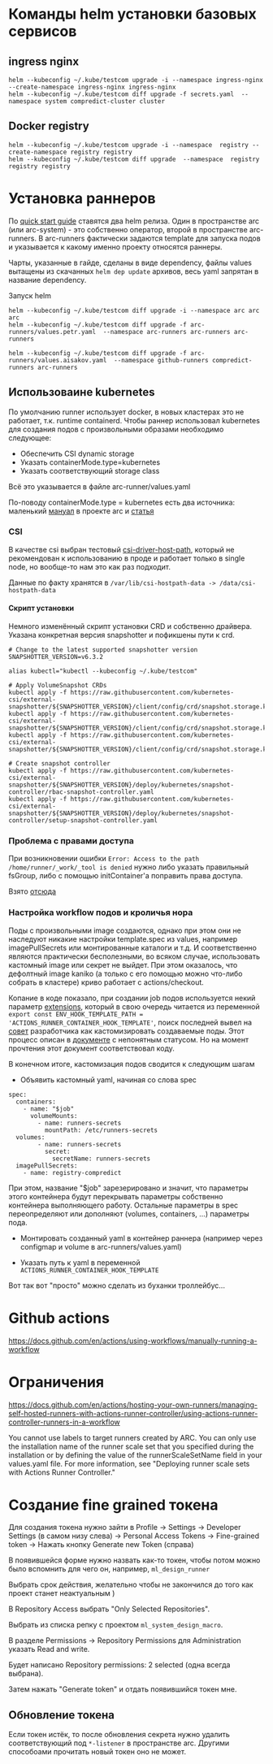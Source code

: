 
# Команды helm установки базовых сервисов

## ingress nginx
```
helm --kubeconfig ~/.kube/testcom upgrade -i --namespace ingress-nginx --create-namespace ingress-nginx ingress-nginx
helm --kubeconfig ~/.kube/testcom diff upgrade -f secrets.yaml  --namespace system compredict-cluster cluster
```

## Docker registry
```
helm --kubeconfig ~/.kube/testcom upgrade -i --namespace  registry --create-namespace registry registry
helm --kubeconfig ~/.kube/testcom diff upgrade  --namespace  registry  registry registry
```

# Установка раннеров


По [quick start guide](https://docs.github.com/en/actions/hosting-your-own-runners/managing-self-hosted-runners-with-actions-runner-controller/quickstart-for-actions-runner-controller) ставятся два helm релиза. Один в пространстве arc (или arc-system) - это собственно оператор, второй в пространстве arc-runners. В arc-runners фактически задаются template для запуска подов и указывается к какому именно проекту относятся раннеры.

Чарты, указанные в гайде, сделаны в виде dependency, файлы values вытащены из скачанных `helm dep update` архивов, весь yaml запрятан в название dependency.

Запуск helm

```
helm --kubeconfig ~/.kube/testcom diff upgrade -i --namespace arc arc arc
helm --kubeconfig ~/.kube/testcom diff upgrade -f arc-runners/values.petr.yaml  --namespace arc-runners arc-runners arc-runners

helm --kubeconfig ~/.kube/testcom diff upgrade -f arc-runners/values.aisakov.yaml  --namespace github-runners compredict-runners arc-runners
```

## Использоваине kubernetes

По умолчанию runner использует docker, в новых кластерах это не работает, т.к. runtime containerd. Чтобы раннер использовал kubernetes для создания подов с произвольными образами необходимо следующее:

* Обеспечить CSI dynamic storage
* Указать containerMode.type=kubernetes
* Указать соответствующий storage class

Всё это указывается в файле arc-runner/values.yaml

По-поводу containerMode.type = kubernetes есть два источника: маленький [мануал](https://github.com/actions/actions-runner-controller/blob/master/docs/deploying-alternative-runners.md#runner-with-k8s-jobs) в проекте arc и [статья](https://some-natalie.dev/blog/kaniko-in-arc/)

### CSI

В качестве csi выбран тестовый [csi-driver-host-path](https://github.com/kubernetes-csi/csi-driver-host-path/blob/master/docs/deploy-1.17-and-later.md), который не рекомендован к использованию в проде и работает только в single node, но вообще-то нам это как раз подходит.

Данные по факту хранятся в `/var/lib/csi-hostpath-data -> /data/csi-hostpath-data`

#### Скрипт установки

Немного изменённый скрипт установки CRD и собственно драйвера. Указана конкретная версия snapshotter и пофикшены пути к crd.

```
# Change to the latest supported snapshotter version
SNAPSHOTTER_VERSION=v6.3.2

alias kubectl="kubectl --kubeconfig ~/.kube/testcom"

# Apply VolumeSnapshot CRDs
kubectl apply -f https://raw.githubusercontent.com/kubernetes-csi/external-snapshotter/${SNAPSHOTTER_VERSION}/client/config/crd/snapshot.storage.k8s.io_volumesnapshotclasses.yaml
kubectl apply -f https://raw.githubusercontent.com/kubernetes-csi/external-snapshotter/${SNAPSHOTTER_VERSION}/client/config/crd/snapshot.storage.k8s.io_volumesnapshotcontents.yaml
kubectl apply -f https://raw.githubusercontent.com/kubernetes-csi/external-snapshotter/${SNAPSHOTTER_VERSION}/client/config/crd/snapshot.storage.k8s.io_volumesnapshots.yaml

# Create snapshot controller
kubectl apply -f https://raw.githubusercontent.com/kubernetes-csi/external-snapshotter/${SNAPSHOTTER_VERSION}/deploy/kubernetes/snapshot-controller/rbac-snapshot-controller.yaml
kubectl apply -f https://raw.githubusercontent.com/kubernetes-csi/external-snapshotter/${SNAPSHOTTER_VERSION}/deploy/kubernetes/snapshot-controller/setup-snapshot-controller.yaml
```


### Проблема с правами доступа

При возникновении ошибки `Error: Access to the path /home/runner/_work/_tool is denied` нужно либо указать правильный fsGroup, либо с помощью initContainer'а поправить права доступа.

Взято [отсюда](https://docs.github.com/en/actions/hosting-your-own-runners/managing-self-hosted-runners-with-actions-runner-controller/troubleshooting-actions-runner-controller-errors#error-access-to-the-path-homerunner_work_tool-is-denied)

### Настройка workflow подов и кроличья нора

Поды с произвольными image создаются, однако при этом они не наследуют никакие настройки template.spec из values, например imagePullSecrets или монтированные каталоги и т.д. И соответственно являются практически бесполезными, во всяком случае, использовать кастомный image или секрет не выйдет.
При этом оказалось, что дефолтный image kaniko (а только с его помощью можно что-либо собрать в кластере) криво работает с actions/checkout.

Копание в коде показало, при создании job подов используется некий параметр [extensions](https://github.com/actions/runner-container-hooks/blob/main/packages/k8s/src/k8s/index.ts#L65), который в свою очередь читается из переменной  `export const ENV_HOOK_TEMPLATE_PATH = 'ACTIONS_RUNNER_CONTAINER_HOOK_TEMPLATE'`, поиск последней вывел на [совет](https://github.com/actions/actions-runner-controller/issues/2890#issuecomment-1746353393) разработчика как кастомизировать создаваемые поды. Этот процесс описан в [документе](https://github.com/actions/runner-container-hooks/blob/main/docs/adrs/0096-hook-extensions.md) с непонятным статусом.
Но на момент прочтения этот документ соответствовал коду.

В конечном итоге, кастомизация подов сводится к следующим шагам

* Объявить кастомный yaml, начиная со слова spec
```
spec:
  containers:
    - name: "$job"
      volumeMounts:
        - name: runners-secrets
          mountPath: /etc/runners-secrets
  volumes:
        - name: runners-secrets
          secret:
            secretName: runners-secrets
  imagePullSecrets:
    - name: registry-compredict
```

При этом, название "$job" зарезерировано и значит, что параметры этого контейнера будут перекрывать параметры собственно контейнера выполняющего работу.
Остальные параметры в spec переопределяют или дополняют (volumes, containers, ...) параметры пода.

* Монтировать созданный yaml в контейнер раннера (например через configmap и volume в arc-runners/values.yaml)

* Указать путь к yaml в переменной `ACTIONS_RUNNER_CONTAINER_HOOK_TEMPLATE`

Вот так вот "просто" можно сделать из буханки троллейбус...



# Github actions

https://docs.github.com/en/actions/using-workflows/manually-running-a-workflow


# Ограничения

https://docs.github.com/en/actions/hosting-your-own-runners/managing-self-hosted-runners-with-actions-runner-controller/using-actions-runner-controller-runners-in-a-workflow

You cannot use labels to target runners created by ARC. You can only use the installation name of the runner scale set that you specified during the installation or by defining the value of the runnerScaleSetName field in your values.yaml file. For more information, see "Deploying runner scale sets with Actions Runner Controller."


# Создание fine grained токена

Для создания токена нужно зайти в Profile -> Settings -> Developer Settings (в самом низу слева) -> Personal Access Tokens -> Fine-grained token -> Нажать кнопку Generate new Token (справа)

В появившейся форме нужно назвать как-то токен, чтобы потом можно было вспомнить для чего он, например, `ml_design_runner`

Выбрать срок действия, желательно чтобы не закончился до того как проект станет неактуальным )

В Repository Access выбрать "Only Selected Repositories".

Выбрать из списка репку с проектом `ml_system_design_macro`.

В разделе Permissions -> Repository Permissions для Administration указать Read and write.

Будет написано Repository permissions: 2 selected (одна всегда выбрана).

Затем нажать "Generate token" и отдать появившийся токен мне.

## Обновление токена

Если токен истёк, то после обновления секрета нужно удалить соответствующий под `*-listener` в пространстве arc. Другими способоами прочитать новый токен оно не может.

